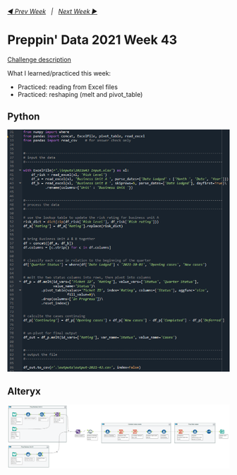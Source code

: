 <h6><a href="..\preppin-data-2021-42\README.md">◀  Prev Week</a>&nbsp;&nbsp;&nbsp;|&nbsp;&nbsp;&nbsp;<a href="..\preppin-data-2021-44\README.md">Next Week  ▶</a></h6>

# Preppin' Data 2021 Week 43

[Challenge description](https://preppindata.blogspot.com/2021/10/2021-week-43-is-that-case.html)

What I learned/practiced this week:
* Practiced: reading from Excel files
* Practiced: reshaping (melt and pivot_table)

## Python
<a href="preppin-data-2021-43.py">
<img src="img-python-code-2021-43.png?raw=true" alt="Python code">
</a>

## Alteryx
<a href="preppin-data-2021-43.yxzp">
<img src="img-alteryx-2021-43.png?raw=true" alt="Alteryx workflow">
</a>